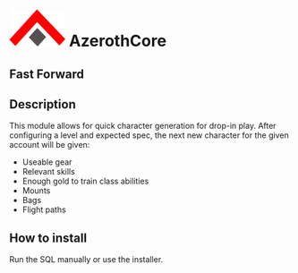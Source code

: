 # ![logo](https://raw.githubusercontent.com/azerothcore/azerothcore.github.io/master/images/logo-github.png) AzerothCore

## Fast Forward

## Description

This module allows for quick character generation for drop-in play. After configuring a level and expected spec, the next new character for the given account will be given:
- Useable gear
- Relevant skills
- Enough gold to train class abilities
- Mounts
- Bags
- Flight paths

## How to install

Run the SQL manually or use the installer.